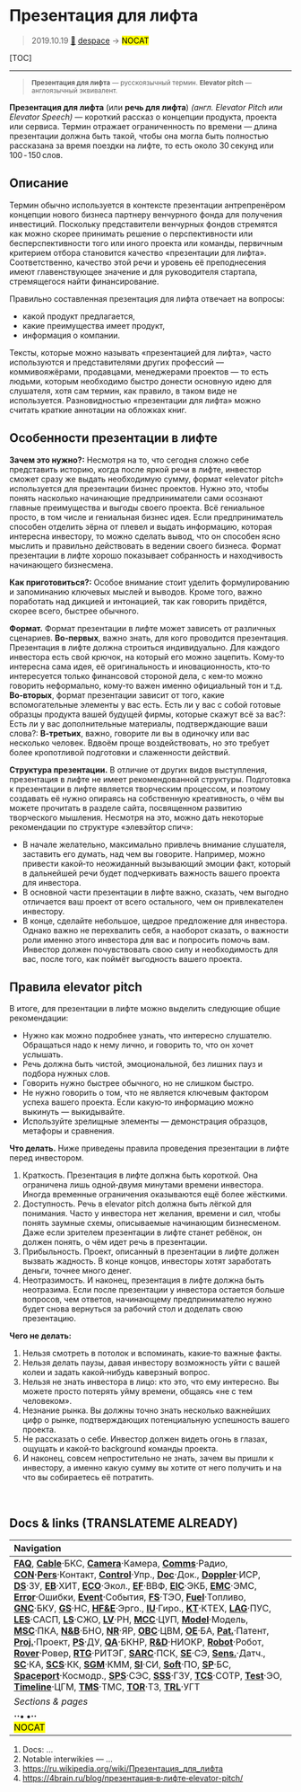 # Презентация для лифта
> 2019.10.19 [🚀](../index/index.md) [despace](index.md) → **[](.md)** <mark>NOCAT</mark>

[TOC]

---

> <small>**Презентация для лифта** — русскоязычный термин. **Elevator pitch** — англоязычный эквивалент.</small>

**Презентация для лифта** (или **речь для лифта**) *(англ. Elevator Pitch или Elevator Speech)* — короткий рассказ о концепции продукта, проекта или сервиса. Термин отражает ограниченность по времени — длина презентации должна быть такой, чтобы она могла быть полностью рассказана за время поездки на лифте, то есть около 30 секунд или 100 ‑ 150 слов.



## Описание
Термин обычно используется в контексте презентации антрепренёром концепции нового бизнеса партнеру венчурного фонда для получения инвестиций. Поскольку представители венчурных фондов стремятся как можно скорее принимать решение о перспективности или бесперспективности того или иного проекта или команды, первичным критерием отбора становится качество «презентации для лифта». Соответственно, качество этой речи и уровень её преподнесения имеют главенствующее значение и для руководителя стартапа, стремящегося найти финансирование.

Правильно составленная презентация для лифта отвечает на вопросы:

   - какой продукт предлагается,
   - какие преимущества имеет продукт,
   - информация о компании.

Тексты, которые можно называть «презентацией для лифта», часто используются и представителями других профессий — коммивояжёрами, продавцами, менеджерами проектов — то есть людьми, которым необходимо быстро донести основную идею для слушателя, хотя сам термин, как правило, в таком виде не используется. Разновидностью «презентации для лифта» можно считать краткие аннотации на обложках книг.



## Особенности презентации в лифте
**Зачем это нужно?:** Несмотря на то, что сегодня сложно себе представить историю, когда после яркой речи в лифте, инвестор сможет сразу же выдать необходимую сумму, формат «elevator pitch» используется для презентации бизнес проектов. Нужно это, чтобы понять насколько начинающие предприниматели сами осознают главные преимущества и выгоды своего проекта. Всё гениальное просто, в том числе и гениальная бизнес идея. Если предприниматель способен отделить зёрна от плевел и выдать информацию, которая интересна инвестору, то можно сделать вывод, что он способен ясно мыслить и правильно действовать в ведении своего бизнеса. Формат презентации в лифте хорошо показывает собранность и находчивость начинающего бизнесмена.

**Как приготовиться?:** Особое внимание стоит уделить формулированию и запоминанию ключевых мыслей и выводов. Кроме того, важно поработать над дикцией и интонацией, так как говорить придётся, скорее всего, быстрее обычного.

**Формат.** Формат презентации в лифте может зависеть от различных сценариев. **Во‑первых**, важно знать, для кого проводится презентация. Презентация в лифте должна строиться индивидуально. Для каждого инвестора есть свой крючок, на который его можно зацепить. Кому‑то интересна сама идея, её оригинальность и иновационность, кто‑то интересуется только финансовой стороной дела, с кем‑то можно говорить неформально, кому‑то важен именно официальный тон и т.д. **Во‑вторых**, формат презентации зависит от того, какие вспомогательные элементы у вас есть. Есть ли у вас с собой готовые образцы продукта вашей будущей фирмы, которые скажут всё за вас?: Есть ли у вас дополнительные материалы, подтверждающие ваши слова?: **В‑третьих**, важно, говорите ли вы в одиночку или вас несколько человек. Вдвоём проще воздействовать, но это требует более кропотливой подготовки и слаженности действий.

**Структура презентации.** В отличие от других видов выступления, презентация в лифте не имеет рекомендованной структуры. Подготовка к презентации в лифте является творческим процессом, и поэтому создавать её нужно опираясь на собственную креативность, о чём вы можете прочитать в разделе сайта, посвященном развитию творческого мышления. Несмотря на это, можно дать некоторые рекомендации по структуре «элевэйтор спич»:

   - В начале желательно, максимально привлечь внимание слушателя, заставить его думать, над чем вы говорите. Например, можно привести какой‑то неожиданный вызывающий эмоции факт, который в дальнейшей речи будет подчеркивать важность вашего проекта для инвестора.
   - В основной части презентации в лифте важно, сказать, чем выгодно отличается ваш проект от всего остального, чем он привлекателен инвестору.
   - В конце, сделайте небольшое, щедрое предложение для инвестора. Однако важно не перехвалить себя, а наоборот сказать, о важности роли именно этого инвестора для вас и попросить помочь вам. Инвестор должен почувствовать свою силу и необходимость для вас, после того, как поймёт выгодность вашего проекта.



## Правила elevator pitch
В итоге, для презентации в лифте можно выделить следующие общие рекомендации:

   - Нужно как можно подробнее узнать, что интересно слушателю. Обращаться надо к нему лично, и говорить то, что он хочет услышать.
   - Речь должна быть чистой, эмоциональной, без лишних пауз и подбора нужных слов.
   - Говорить нужно быстрее обычного, но не слишком быстро.
   - Не нужно говорить о том, что не является ключевым фактором успеха вашего проекта. Если какую‑то информацию можно выкинуть — выкидывайте.
   - Используйте зрелищные элементы — демонстрация образцов, метафоры и сравнения.

**Что делать.** Ниже приведены правила проведения презентации в лифте перед инвестором.

   1. Краткость. Презентация в лифте должна быть короткой. Она ограничена лишь одной‑двумя минутами времени инвестора. Иногда временные ограничения оказываются ещё более жёсткими.
   1. Доступность. Речь в elevator pitch должна быть лёгкой для понимания. Часто у инвестора нет желания, времени и сил, чтобы понять заумные схемы, описываемые начинающим бизнесменом. Даже если зрителем презентации в лифте станет ребёнок, он должен понять, о чём идет речь в презентации.
   1. Прибыльность. Проект, описанный в презентации в лифте должен вызвать жадность. В конце концов, инвесторы хотят заработать деньги, точнее много денег.
   1. Неотразимость. И наконец, презентация в лифте должна быть неотразима. Если после презентации у инвестора остается больше вопросов, чем ответов, начинающему предпринимателю нужно будет снова вернуться за рабочий стол и доделать свою презентацию.

**Чего не делать:**

   1. Нельзя смотреть в потолок и вспоминать, какие‑то важные факты.
   1. Нельзя делать паузы, давая инвестору возможность уйти с вашей колеи и задать какой‑нибудь каверзный вопрос.
   1. Нельзя не знать инвестора в лицо: кто это, что ему интересно. Вы можете просто потерять уйму времени, общаясь «не с тем человеком».
   1. Незнание рынка. Вы должны точно знать несколько важнейших цифр о рынке, подтверждающих потенциальную успешность вашего проекта.
   1. Не рассказать о себе. Инвестор должен видеть огонь в глазах, ощущать и какой‑то background команды проекта.
   1. И наконец, совсем непростительно не знать, зачем вы пришли к инвестору, а именно какую сумму вы хотите от него получить и на что вы собираетесь её потратить.



<p style="page-break-after:always"> </p>

## Docs & links (TRANSLATEME ALREADY)
|Navigation|
|:--|
|**[FAQ](faq.md)**, **[Cable](cable.md)**·БКС, **[Camera](cam.md)**·Камера, **[Comms](comms.md)**·Радио, **[CON](contact.md)·[Pers](person.md)**·Контакт, **[Control](control.md)**·Упр., **[Doc](doc.md)**·Док., **[Doppler](doppler.md)**·ИСР, **[DS](ds.md)**·ЗУ, **[EB](eb.md)**·ХИТ, **[ECO](ecology.md)**·Экол., **[EF](ef.md)**·ВВФ, **[ElC](elc.md)**·ЭКБ, **[EMC](emc.md)**·ЭМС, **[Error](error.md)**·Ошибки, **[Event](event.md)**·События, **[FS](fs.md)**·ТЭО, **[Fuel](fuel.md)**·Топливо, **[GNC](gnc.md)**·БКУ, **[GS](scs.md)**·НС, **[HF&E](hfe.md)**·Эрго., **[IU](iu.md)**·Гиро., **[KT](kt.md)**·КТЕХ, **[LAG](lag.md)**·ПУC, **[LES](les.md)**·САСП, **[LS](ls.md)**·СЖО, **[LV](lv.md)**·РН, **[MCC](mcc.md)**·ЦУП, **[Model](model.md)**·Модель, **[MSC](sc.md)**·ПКА, **[N&B](nnb.md)**·БНО, **[NR](nr.md)**·ЯР, **[OBC](obc.md)**·ЦВМ, **[OE](oe.md)**·БА, **[Pat.](патент.md)**·Патент, **[Proj.](project.md)**·Проект, **[PS](ps.md)**·ДУ, **[QA](qa.md)**·БКНР, **[R&D](rnd.md)**·НИОКР, **[Robot](robotics.md)**·Робот, **[Rover](rover.md)**·Ровер, **[RTG](rtg.md)**·РИТЭГ, **[SARC](sarc.md)**·ПСК, **[SE](se.md)**·СЭ, **[Sens.](sensor.md)**·Датч., **[SC](sc.md)**·КА, **[SCS](scs.md)**·КК, **[SGM](sgm.md)**·КММ, **[SI](si.md)**·СИ, **[Soft](soft.md)**·ПО, **[SP](sp.md)**·БС, **[Spaceport](spaceport.md)**·Космодр., **[SPS](sps.md)**·СЭС, **[SSS](sss.md)**·ГЗУ, **[TCS](tcs.md)**·СОТР, **[Test](test.md)**·ЭО, **[Timeline](timeline.md)**·ЦГМ, **[TMS](tms.md)**·ТМС, **[TOR](tor.md)**·ТЗ, **[TRL](trl.md)**·УГТ|
|*Sections & pages*|
|**··• [](.md) •··**<br> <mark>NOCAT</mark>|

   1. Docs: …
   1. Notable interwikies — …
   1. <https://ru.wikipedia.org/wiki/Презентация_для_лифта>
   1. <https://4brain.ru/blog/презентация‑в‑лифте‑elevator-pitch/>
